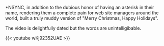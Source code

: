 *NSYNC, in addition to the dubious honor of having an asterisk in their name, rendering them a complete pain for web site managers around the world, built a truly muddy version of "Merry Christmas, Happy Holidays".  

The video is delightfully dated but the words are unintelligibable.  

{{< youtube wKj92352UAE >}}
